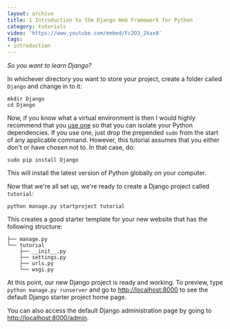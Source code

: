 ```yaml
---
layout: archive
title: 1 Introduction to the Django Web Framework for Python
category: tutorials
video: 'https://www.youtube.com/embed/Fc2O3_2kax8'
tags:
- introduction
---
```


_So you want to learn Django?_

In whichever directory you want to store your project, create a folder called `Django` and change in to it:
``` shell
mkdir Django
cd Django
```
Now, if you know what a virtual environment is then I would highly recommend that you [use one](http://docs.python-guide.org/en/latest/dev/virtualenvs/) so that you can isolate your Python dependencies. If you use one, just drop the prepended `sudo` from the start of any applicable command. However, this tutorial assumes that you either don't or have chosen not to. In that case, do:
``` shell
sudo pip install Django
```
This will install the latest version of Python globally on your computer.

Now that we're all set up, we're ready to create a Django project called `tutorial`:
``` shell
python manage.py startproject tutorial
```
This creates a good starter template for your new website that has the following structure:
``` shell
├── manage.py
└── tutorial
    ├── __init__.py
    ├── settings.py
    ├── urls.py
    └── wsgi.py
```
At this point, our new Django project is ready and working. To preview, type `python manage.py runserver` and go to [http://localhost:8000](http://localhost:8000) to see the default Django starter project home page.

You can also access the default Django administration page by going to [http://localhost:8000/admin](http://localhost:8000/admin).
